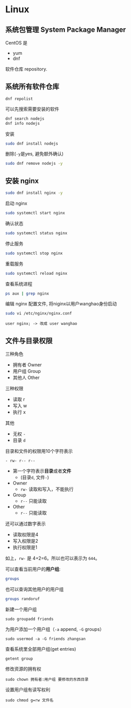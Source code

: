 # Linux 


## 系统包管理 System Package Manager

CentOS 是 

- yum
- dnf

软件仓库 repository. 


## 系统所有软件仓库

```
dnf repolist
```

可以先搜索需要安装的软件

```bash 
dnf search nodejs
dnf info nodejs
```

安装 

```bash
sudo dnf install nodejs
```

删除(`-y`是yes, 避免额外确认)

```bash 
sudo dnf remove nodejs -y 
```

## 安装 nginx 

```bash
sudo dnf install nginx -y
```

启动 nginx

```bash 
sudo systemctl start nginx 
```

确认状态

```bash
sudo systemctl status nginx 
```

停止服务

```bash
sudo systemctl stop nginx 
```

重载服务

```bash 
sudo systemctl reload nginx 
```

查看系统进程

```bash
ps aux | grep nginx 
```

编辑 nginx 配置文件, 将niginx以用户wanghao身份启动

```bash
sudo vi /etc/nginx/nginx.conf
```

```
user nginx; -> 改成 user wanghao 
```

## 文件与目录权限

三种角色

- 拥有者 Owner
- 用户组 Group 
- 其他人 Other

三种权限

- 读取 r 
- 写入 w
- 执行 x 

其他 
 
- 无权 `-`
- 目录 `d`


目录和文件的权限用10个字符表示

```
- rw- r-- r--
```

- 第一个字符表示**目录**或者**文件** 
  - (目录`d`, 文件`-`)
- Owner
  - `rw-` 读取和写入，不能执行
- Group
  - `r--` 只能读取
- Other 
  - `r--` 只能读取

还可以通过数字表示
- 读取权限是4
- 写入权限是2
- 执行权限是1

如上，`rw-` 是 4+2=6。所以也可以表示为 `644`。


可以查看当前用户的**用户组**: 

```bash
groups
```

也可以查询其他用户的用户组


```bash
groups randoruf
```


新建一个用户组


```
sudo groupadd friends
```

为用户添加一个用户组（`-a` append, `-G` groups）

```
sudo usermod -a -G friends zhangsan
``` 

查看系统里全部用户组(get entries)

```
getent group
```

修改资源的拥有权


```
sudo chown 拥有者:用户组 要修改的东西目录
```

设置用户组有读写权利

```
sudo chmod g=rw 文件名
```



